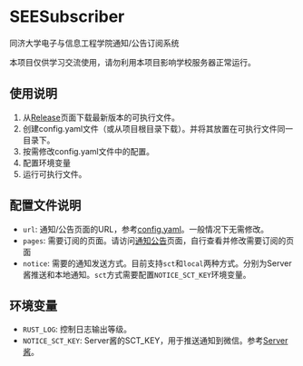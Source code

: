# SEESubscriber

同济大学电子与信息工程学院通知/公告订阅系统

本项目仅供学习交流使用，请勿利用本项目影响学校服务器正常运行。

## 使用说明

1. 从[Release](https://github.com/Hell-Tractor/SEESubscriber/releases)页面下载最新版本的可执行文件。
2. 创建config.yaml文件（或从项目根目录下载）。并将其放置在可执行文件同一目录下。
3. 按需修改config.yaml文件中的配置。
4. 配置环境变量
5. 运行可执行文件。

## 配置文件说明

- `url`: 通知/公告页面的URL，参考[config.yaml](config.yaml)。一般情况下无需修改。
- `pages`: 需要订阅的页面。请访问[通知公告](http://see.tongji.edu.cn/notice)页面，自行查看并修改需要订阅的页面
- `notice`: 需要的通知发送方式。目前支持`sct`和`local`两种方式。分别为Server酱推送和本地通知。`sct`方式需要配置`NOTICE_SCT_KEY`环境变量。

## 环境变量

- `RUST_LOG`: 控制日志输出等级。
- `NOTICE_SCT_KEY`: Server酱的SCT_KEY，用于推送通知到微信。参考[Server酱](https://sct.ftqq.com/)。